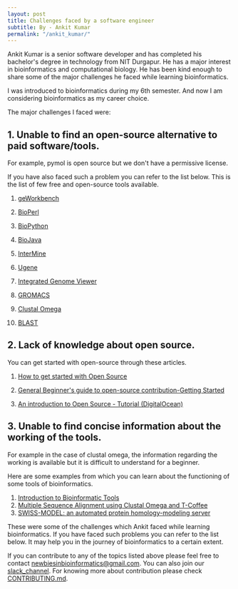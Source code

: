 ```yaml
---
layout: post
title: Challenges faced by a software engineer
subtitle: By - Ankit Kumar
permalink: "/ankit_kumar/"
---
```


Ankit Kumar is a senior software developer and has completed his bachelor's degree in technology from NIT Durgapur. He has a major interest in bioinformatics and computational biology. He has been kind enough to share some of the major challenges he faced while learning bioinformatics.

I was introduced to bioinformatics during my 6th semester. And now I am considering bioinformatics as my career choice.

The major challenges I faced were: 

## 1. Unable to find an open-source alternative to paid software/tools.

For example, pymol is open source but we don't have a permissive license. 

If you have also faced such a problem you can refer to the list below. 
This is the list of few free and open-source tools available.

1. [geWorkbench](https://genomespace.org/support/guides/tool-guide/sections/geworkbench-GS-capabilities)
	
2. [BioPerl](https://bioperl.org/)
	
3. [BioPython](https://biopython.org/)
	
4. [BioJava](https://biojava.org/)
	
5. [InterMine](http://intermine.org/)

6. [Ugene](http://ugene.net/)

7. [Integrated Genome Viewer](https://software.broadinstitute.org/software/igv/)

8. [GROMACS](https://www.gromacs.org/)

9. [Clustal Omega](https://www.ebi.ac.uk/seqdb/confluence/display/JDSAT/Clustal+Omega+Help+and+Documentation)

10. [BLAST](https://blast.ncbi.nlm.nih.gov/Blast.cgi)


## 2. Lack of knowledge about open source.


You can get started with open-source through these articles.

1. [How to get started with Open Source](https://www.hackerearth.com/getstarted-opensource/)

2. [General Beginner's guide to open-source contribution-Getting Started](https://workat.tech/general/article/open-source-contribution-guide-xmhf1k601vdj)

3. [An introduction to Open Source - Tutorial (DigitalOcean) ](https://www.digitalocean.com/community/tutorial_series/an-introduction-to-open-source)



## 3. Unable to find concise information about the working of the tools.

For example in the case of clustal omega, the information regarding the working is available but it is difficult to understand for a beginner.

Here are some examples from which you can learn about the functioning of some tools of bioinformatics.

1. [Introduction to Bioinformatic Tools](https://www.protocols.io/view/introduction-to-bioinformatic-tools-bmfmk3k6.html)
2. [Multiple Sequence Alignment using Clustal Omega and T-Coffee](https://towardsdatascience.com/multiple-sequence-alignment-using-clustal-omega-and-t-coffee-3cc662b1ea82)
3. [SWISS-MODEL: an automated protein homology-modeling server](https://www.ncbi.nlm.nih.gov/pmc/articles/PMC168927/pdf/gkg520.pdf)


These were some of the challenges which Ankit faced while learning bioinformatics.
If you have faced such problems you can refer to the list below. It may help you in the journey of bioinformatics to a certain extent.




If you can contribute to any of the topics listed above please feel free to contact [newbiesinbioinformatics@gmail.com]([newbiesinbioinformatics@gmail.com). You can also join our [slack_channel](https://join.slack.com/t/newbiesinbioi-suw3310/shared_invite/zt-ra6dx7tx-497jnBj5a54R27YB_oQK8g). For knowing more about contribution please check [CONTRIBUTING.md](https://github.com/Newbies-in-bioinformatics/Newbies-in-bioinformatics/blob/main/CONTRIBUTING.md).




